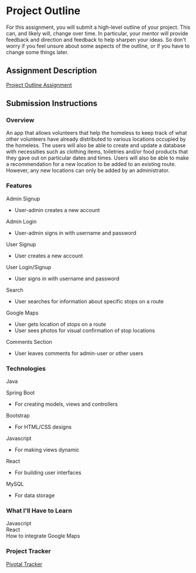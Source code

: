 # Project Outline
For this assignment, you will submit a high-level outline of your project. This can, and likely will, change over time. In particular, your mentor will provide feedback and direction and feedback to help sharpen your ideas. So don't worry if you feel unsure about some aspects of the outline, or if you have to change some things later.

## Assignment Description
[Project Outline Assignment](https://education.launchcode.org/liftoff/assignments/project-outline/)

## Submission Instructions

### Overview
An app that allows volunteers that help the homeless to keep track of what other volunteers have already distributed to various locations occupied by the homeless.  The users will also be able to create and update a database with necessities such as clothing items, toiletries and/or food products that they gave out on particular dates and times.  Users will also be able to make a recommendation for a new location to be added to an existing route.  However, any new locations can only be added by an administrator. 
### Features
Admin Signup 
  - User-admin creates a new account
  

Admin Login
  - User-admin signs in with username and password

User Signup  
  - User creates a new account
  
User Login/Signup 
  - User signs in with username and password  
   
Search
  - User searches for information about specific stops on a route
  
Google Maps
  - User gets location of stops on a route
  - User sees photos for visual confirmation of stop locations
  
Comments Section  
  - User leaves comments for admin-user or other users
### Technologies
Java

Spring Boot 
  - For creating models, views and controllers
  
Bootstrap 
  - For HTML/CSS designs
  
Javascript 
  - For making views dynamic
  
React 
  - For building user interfaces
  
MySQL 
  - For data storage 
### What I'll Have to Learn   
Javascript   
React    
How to integrate Google Maps
### Project Tracker
[Pivotal Tracker](https://www.pivotaltracker.com/n/projects/2185447)
